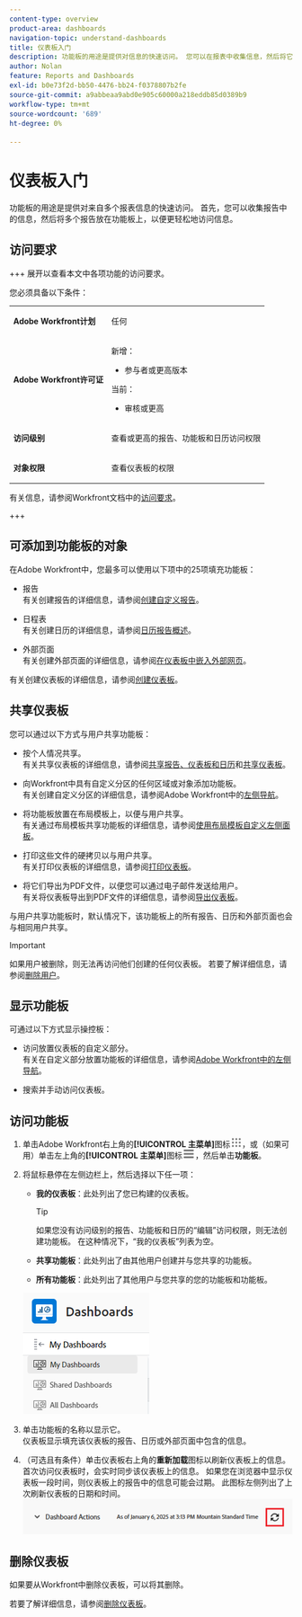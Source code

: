 ```yaml
---
content-type: overview
product-area: dashboards
navigation-topic: understand-dashboards
title: 仪表板入门
description: 功能板的用途是提供对信息的快速访问。 您可以在报表中收集信息，然后将它们放在功能板上，以便更轻松地访问信息。
author: Nolan
feature: Reports and Dashboards
exl-id: b0e73f2d-bb50-4476-bb24-f0378807b2fe
source-git-commit: a9abbeaa9abd0e905c60000a218eddb85d0389b9
workflow-type: tm+mt
source-wordcount: '689'
ht-degree: 0%

---
```


# 仪表板入门

<!-- Audited: 1/2025 -->

功能板的用途是提供对来自多个报表信息的快速访问。 首先，您可以收集报告中的信息，然后将多个报告放在功能板上，以便更轻松地访问信息。

## 访问要求

+++ 展开以查看本文中各项功能的访问要求。

您必须具备以下条件：

<table style="table-layout:auto">
 <col> 
 </col> 
 <col> 
 </col> 
 <tbody> 
  <tr> 
   <td> <p><strong>Adobe Workfront计划</strong></p> </td> 
   <td>任何</td> 
  </tr> 
  <tr> 
   <td> <p><strong>Adobe Workfront许可证</strong></p> </td> 
      <td> 
      <p>新增：</p>
         <ul>
         <li><p>参与者或更高版本</p></li>
         </ul>
      <p>当前：</p>
         <ul>
         <li><p>审核或更高</p></li>
         </ul>
   </td> 
  </tr> 
  <tr> 
   <td><strong>访问级别</strong> </td> 
   <td> <p>查看或更高的报告、功能板和日历访问权限</p> </td> 
  </tr> 
  <tr> 
   <td> <p><strong>对象权限</strong> </p> </td> 
   <td> <p>查看仪表板的权限</p>  </td> 
  </tr> 
 </tbody> 
</table>

有关信息，请参阅Workfront文档中的[访问要求](/help/quicksilver/administration-and-setup/add-users/access-levels-and-object-permissions/access-level-requirements-in-documentation.md)。

+++

## 可添加到功能板的对象

在Adobe Workfront中，您最多可以使用以下项中的25项填充功能板：

* 报告\
  有关创建报告的详细信息，请参阅[创建自定义报告](../../../reports-and-dashboards/reports/creating-and-managing-reports/create-custom-report.md)。

* 日程表\
  有关创建日历的详细信息，请参阅[日历报告概述](../../../reports-and-dashboards/reports/calendars/calendar-reports-overview.md)。

* 外部页面\
  有关创建外部页面的详细信息，请参阅[在仪表板中嵌入外部网页](../../../reports-and-dashboards/dashboards/creating-and-managing-dashboards/embed-external-web-page-dashboard.md)。

有关创建仪表板的详细信息，请参阅[创建仪表板](../../../reports-and-dashboards/dashboards/creating-and-managing-dashboards/create-dashboard.md)。

## 共享仪表板

您可以通过以下方式与用户共享功能板：

* 按个人情况共享。\
  有关共享仪表板的详细信息，请参阅[共享报告、仪表板和日历](../../../workfront-basics/grant-and-request-access-to-objects/permissions-reports-dashboards-calendars.md)和[共享仪表板](../../../reports-and-dashboards/dashboards/creating-and-managing-dashboards/share-dashboard.md)。

* 向Workfront中具有自定义分区的任何区域或对象添加功能板。\
  有关创建自定义分区的详细信息，请参阅Adobe Workfront中的[左侧导航](../../../workfront-basics/the-new-workfront-experience/simplified-left-navigation.md)。

* 将功能板放置在布局模板上，以便与用户共享。\
  有关通过布局模板共享功能板的详细信息，请参阅[使用布局模板自定义左侧面板](../../../administration-and-setup/customize-workfront/use-layout-templates/customize-left-panel.md)。

* 打印这些文件的硬拷贝以与用户共享。\
  有关打印仪表板的详细信息，请参阅[打印仪表板](../../../reports-and-dashboards/dashboards/creating-and-managing-dashboards/print-dashboard.md)。

* 将它们导出为PDF文件，以便您可以通过电子邮件发送给用户。\
  有关将仪表板导出到PDF文件的详细信息，请参阅[导出仪表板](../../../reports-and-dashboards/dashboards/creating-and-managing-dashboards/export-dashboard.md)。

与用户共享功能板时，默认情况下，该功能板上的所有报告、日历和外部页面也会与相同用户共享。

>[!IMPORTANT]
>
>如果用户被删除，则无法再访问他们创建的任何仪表板。 若要了解详细信息，请参阅[删除用户](../../../administration-and-setup/add-users/create-and-manage-users/delete-a-user.md)。

## 显示功能板

可通过以下方式显示操控板：

* 访问放置仪表板的自定义部分。\
  有关在自定义部分放置功能板的详细信息，请参阅[Adobe Workfront中的左侧导航](../../../workfront-basics/the-new-workfront-experience/simplified-left-navigation.md)。

* 搜索并手动访问仪表板。

## 访问功能板

1. 单击Adobe Workfront右上角的&#x200B;**[!UICONTROL 主菜单]**&#x200B;图标![主菜单](/help/_includes/assets/main-menu-icon.png)，或（如果可用）单击左上角的&#x200B;**[!UICONTROL 主菜单]**&#x200B;图标![主菜单](/help/_includes/assets/main-menu-icon-left-nav.png)，然后单击&#x200B;**功能板**。
1. 将鼠标悬停在左侧边栏上，然后选择以下任一项：

   * **我的仪表板**：此处列出了您已构建的仪表板。

     >[!TIP]
     >
     >如果您没有访问级别的报告、功能板和日历的“编辑”访问权限，则无法创建功能板。 在这种情况下，“我的仪表板”列表为空。

   * **共享功能板**：此处列出了由其他用户创建并与您共享的功能板。
   * **所有功能板**：此处列出了其他用户与您共享的您的功能板和功能板。

   ![仪表板区域](assets/dashboards-area.png)

1. 单击功能板的名称以显示它。\
   仪表板显示填充该仪表板的报告、日历或外部页面中包含的信息。
1. （可选且有条件）单击仪表板右上角的&#x200B;**重新加载**&#x200B;图标以刷新仪表板上的信息。\
   首次访问仪表板时，会实时同步该仪表板上的信息。 如果您在浏览器中显示仪表板一段时间，则仪表板上的报告中的信息可能会过期。 此图标左侧列出了上次刷新仪表板的日期和时间。\
   ![重新加载图标](assets/dashboard-reload-icon.png)

## 删除仪表板

如果要从Workfront中删除仪表板，可以将其删除。

若要了解详细信息，请参阅[删除仪表板](../../../reports-and-dashboards/dashboards/creating-and-managing-dashboards/delete-dashboard.md)。
